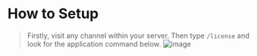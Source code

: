 # How to Setup

> Firstly, visit any channel within your server.
 Then type `/license` and look for the application command below.
![image](https://user-images.githubusercontent.com/118704311/207998784-55b2b158-0a6d-4de1-9cd1-d47e3a5c5a89.png)
